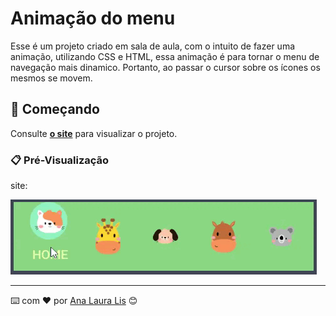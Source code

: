 # Animação do menu
Esse é um projeto criado em sala de aula, com o intuito de fazer uma animação, utilizando CSS e HTML, essa animação é para tornar o menu de navegação mais dinamico. Portanto, ao passar o cursor sobre os ícones os mesmos se movem.

## 🚀 Começando


Consulte **[o site](https://661f068c73bf919aaab4474a--minipi1bimestre.netlify.app/)** para visualizar o projeto.

### 📋 Pré-Visualização

site:

![Site](Tab-Animation-1.gif)



---
⌨️ com ❤️ por [Ana Laura Lis](https://gist.github.com/oliveirazenith) 😊
